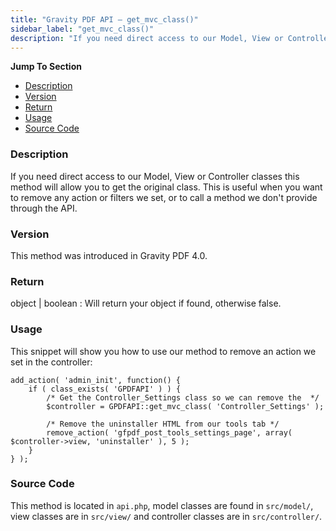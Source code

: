 ```yaml
---
title: "Gravity PDF API – get_mvc_class()"
sidebar_label: "get_mvc_class()"
description: "If you need direct access to our Model, View or Controller classes this method will allow you to get the original class."
---
```


**Jump To Section**

* [Description](#description)
* [Version](#version)
* [Return](#return)
* [Usage](#usage)
* [Source Code](#source-code)

### Description 

If you need direct access to our Model, View or Controller classes this method will allow you to get the original class. This is useful when you want to remove any action or filters we set, or to call a method we don't provide through the API. 

### Version 

This method was introduced in Gravity PDF 4.0.

### Return 

object | boolean
:    Will return your object if found, otherwise false.

### Usage 

This snippet will show you how to use our method to remove an action we set in the controller:

```
add_action( 'admin_init', function() {
	if ( class_exists( 'GPDFAPI' ) ) {
	    /* Get the Controller_Settings class so we can remove the  */
	    $controller = GPDFAPI::get_mvc_class( 'Controller_Settings' );

	    /* Remove the uninstaller HTML from our tools tab */
	    remove_action( 'gfpdf_post_tools_settings_page', array( $controller->view, 'uninstaller' ), 5 );
	}
} );
```

### Source Code 

This method is located in `api.php`, model classes are found in `src/model/`, view classes are in `src/view/` and controller classes are in `src/controller/`.